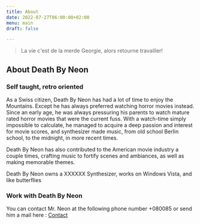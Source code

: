 ```yaml
---
title: About
date: 2022-07-27T06:00:00+02:00
menu: main
draft: false

---
```

> La vie c'est de la merde Georgie, alors retourne travailler!

## About Death By Neon

### Self taught, retro oriented

As a Swiss citizen, Death By Neon has had a lot of time to enjoy the Mountains. Except he has always preferred watching horror movies instead. Since an early age, he was always pressuring his parents to watch mature rated horror movies that were the current fuss. With a watch-time simply impossible to calculate, he managed to acquire a deep passion and interest for movie scores, and synthesizer made music, from old school Berlin school, to the midnight, in more recent times.

Death By Neon has also contributed to the American movie industry a couple times, crafting music to fortify scenes and ambiances, as well as making memorable themes.

Death By Neon owns a XXXXXX Synthesizer, works on Windows Vista, and like butterflies

### Work with Death By Neon

You can contact Mr. Neon at the following phone number +080085 or send him a mail here : [Contact](mailto:neon@deathbyneon.com?subject=I%20want%20you%20for%20my%20next%20movie!)